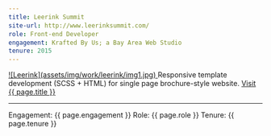 ```yaml
---
title: Leerink Summit
site-url: http://www.leerinksummit.com/
role: Front-end Developer
engagement: Krafted By Us; a Bay Area Web Studio
tenure: 2015
---
```



<a href="{{ page.site-url }}" title="Visit {{ page.title }}" target="_blank">
  ![Leerink](assets/img/work/leerink/img1.jpg)
</a> 
Responsive template development (SCSS + HTML) for single page brochure-style website.  
<a href="{{ page.site-url }}" title="Visit {{ page.title }}" target="_blank">Visit {{ page.title }}</a>
<hr>
Engagement: {{ page.engagement }}  
Role: {{ page.role }}  
Tenure: {{ page.tenure }}